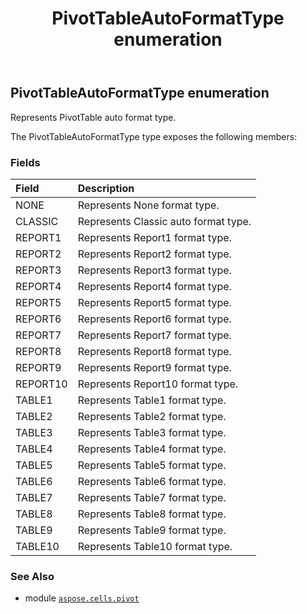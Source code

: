 ﻿---
title: PivotTableAutoFormatType enumeration
second_title: Aspose.Cells for Python via .NET API References
description: 
type: docs
weight: 370
url: /aspose.cells.pivot/pivottableautoformattype/
is_root: false
---

## PivotTableAutoFormatType enumeration

Represents PivotTable auto format type.



The PivotTableAutoFormatType type exposes the following members:

### Fields
| Field | Description |
| :- | :- |
| NONE | Represents None format type. |
| CLASSIC | Represents Classic auto format type. |
| REPORT1 | Represents Report1 format type. |
| REPORT2 | Represents Report2 format type. |
| REPORT3 | Represents Report3 format type. |
| REPORT4 | Represents Report4 format type. |
| REPORT5 | Represents Report5 format type. |
| REPORT6 | Represents Report6 format type. |
| REPORT7 | Represents Report7 format type. |
| REPORT8 | Represents Report8 format type. |
| REPORT9 | Represents Report9 format type. |
| REPORT10 | Represents Report10 format type. |
| TABLE1 | Represents Table1 format type. |
| TABLE2 | Represents Table2 format type. |
| TABLE3 | Represents Table3 format type. |
| TABLE4 | Represents Table4 format type. |
| TABLE5 | Represents Table5 format type. |
| TABLE6 | Represents Table6 format type. |
| TABLE7 | Represents Table7 format type. |
| TABLE8 | Represents Table8 format type. |
| TABLE9 | Represents Table9 format type. |
| TABLE10 | Represents Table10 format type. |



### See Also
* module [`aspose.cells.pivot`](..)

